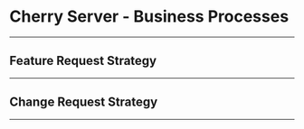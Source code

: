 # Cherry Server - Business Processes

<hr>

## Feature Request Strategy

<hr>

## Change Request Strategy

<hr>
